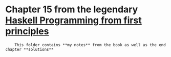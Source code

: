 # Chapter 15 from the legendary [Haskell Programming from first principles](https://haskellbook.com/) 
        
        This folder contains **my notes** from the book as well as the end chapter **solutions**
